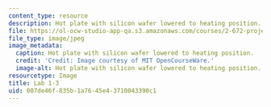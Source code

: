 ```yaml
---
content_type: resource
description: Hot plate with silicon wafer lowered to heating position.
file: https://ol-ocw-studio-app-qa.s3.amazonaws.com/courses/2-672-project-laboratory-spring-2009/007de46f835b1a7645e43710043390c1_lab1-3.jpg
file_type: image/jpeg
image_metadata:
  caption: Hot plate with silicon wafer lowered to heating position.
  credit: 'Credit: Image courtesy of MIT OpenCourseWare.'
  image-alt: Hot plate with silicon wafer lowered to heating position.
resourcetype: Image
title: Lab 1-3
uid: 007de46f-835b-1a76-45e4-3710043390c1
---
```

